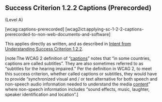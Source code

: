 ## Success Criterion 1.2.2 Captions (Prerecorded)

(Level A)

[wcag:captions-prerecorded]
[wcag2ict:applying-sc-1-2-2-captions-prerecorded-to-non-web-documents-and-software]

This applies directly as written, and as described in [Intent from Understanding Success Criterion 1.2.2](https://www.w3.org/WAI/WCAG22/Understanding/captions-prerecorded#intent).

[note:The WCAG 2 definition of “[captions](https://www.w3.org/TR/WCAG22/#dfn-captions)” notes that “in some countries, captions are called subtitles”. They are also sometimes referred to as “subtitles for the hearing impaired.” Per the definition in WCAG 2, to meet this success criterion, whether called captions or subtitles, they would have to provide “synchronized visual and / or text alternative for both speech and non-speech audio information needed to understand the media [content](https://www.w3.org/TR/wcag2ict-22/#content-on-and-off-the-web)” where non-speech information includes “sound effects, music, laughter, speaker identification and location”.]
